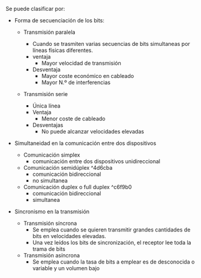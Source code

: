 Se puede clasificar por:
- Forma de secuenciación de los bits:
	- Transmisión paralela 
		- Cuando se trasmiten varias secuencias de bits simultaneas por líneas físicas diferentes.
		- ventaja
			- Mayor velocidad de transmisión 
		- Desventaja
			- Mayor coste económico en cableado
			- Mayor N.º de interferencias 

	- Transmisión serie 
		- Única línea 
		- Ventaja 
			- Menor coste de cableado 
		- Desventajas
			- No puede alcanzar velocidades elevadas

- Simultaneidad en la comunicación entre dos dispositivos 
	- Comunicación simplex
		- comunicación entre dos dispositivos unidireccional 
	- Comunicación semidúplex  ^4d6cba
		- comunicación bidireccional 
		- no simultanea 
	- Comunicación duplex o full duplex  ^c6f9b0
		- comunicación bidireccional 
		- simultanea

- Sincronismo en la transmisión 
	- Transmisión síncrona 
		- Se emplea cuando se quieren transmitir grandes cantidades de bits en velocidades elevadas.
		- Una vez leídos los bits de sincronización, el receptor lee toda la trama de bits 
	- Transmisión asíncrona
		- Se emplea cuando la tasa de bits a emplear es de desconocida o variable y un volumen bajo